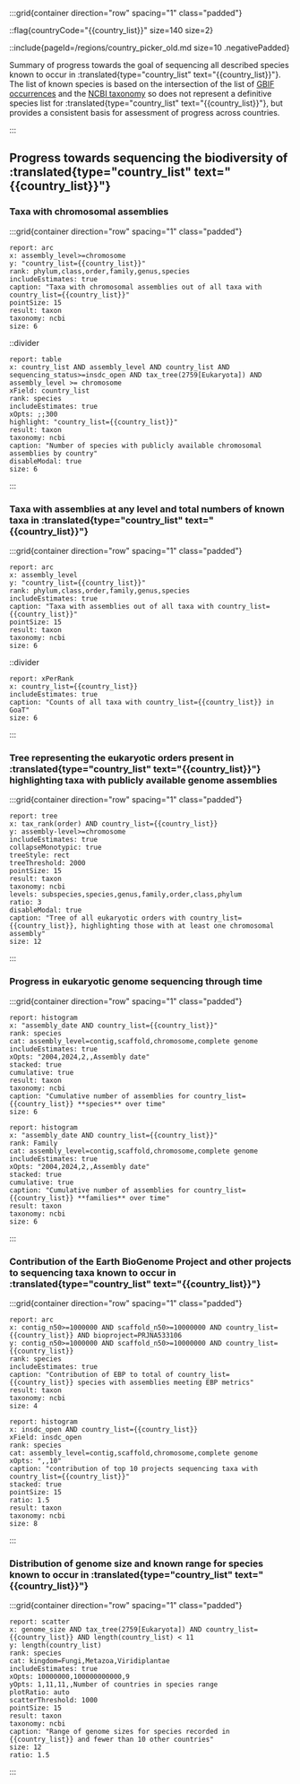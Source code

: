 :::grid{container direction="row" spacing="1" class="padded"}

::flag{countryCode="{{country_list}}" size=140 size=2}

::include{pageId=/regions/country_picker_old.md size=10 .negativePadded}

Summary of progress towards the goal of sequencing all described species known to occur in :translated{type="country_list" text="{{country_list}}"}. The list of known species is based on the intersection of the list of [GBIF occurrences](https://www.gbif.org/occurrence/download/0127528-230530130749713) and the [NCBI taxonomy](https://www.ncbi.nlm.nih.gov/taxonomy) so does not represent a definitive species list for :translated{type="country_list" text="{{country_list}}"}, but provides a consistent basis for assessment of progress across countries.

:::

## Progress towards sequencing the biodiversity of :translated{type="country_list" text="{{country_list}}"}

### Taxa with chromosomal assemblies

:::grid{container direction="row" spacing="1" class="padded"}

```report
report: arc
x: assembly_level>=chromosome
y: "country_list={{country_list}}"
rank: phylum,class,order,family,genus,species
includeEstimates: true
caption: "Taxa with chromosomal assemblies out of all taxa with country_list={{country_list}}"
pointSize: 15
result: taxon
taxonomy: ncbi
size: 6
```

::divider

```report
report: table
x: country_list AND assembly_level AND country_list AND sequencing_status>=insdc_open AND tax_tree(2759[Eukaryota]) AND assembly_level >= chromosome
xField: country_list
rank: species
includeEstimates: true
xOpts: ;;300
highlight: "country_list={{country_list}}"
result: taxon
taxonomy: ncbi
caption: "Number of species with publicly available chromosomal assemblies by country"
disableModal: true
size: 6
```

:::

### Taxa with assemblies at any level and total numbers of known taxa in :translated{type="country_list" text="{{country_list}}"}

:::grid{container direction="row" spacing="1" class="padded"}

```report
report: arc
x: assembly_level
y: "country_list={{country_list}}"
rank: phylum,class,order,family,genus,species
includeEstimates: true
caption: "Taxa with assemblies out of all taxa with country_list={{country_list}}"
pointSize: 15
result: taxon
taxonomy: ncbi
size: 6
```

::divider

```report
report: xPerRank
x: country_list={{country_list}}
includeEstimates: true
caption: "Counts of all taxa with country_list={{country_list}} in GoaT"
size: 6
```

:::

### Tree representing the eukaryotic orders present in :translated{type="country_list" text="{{country_list}}"} highlighting taxa with publicly available genome assemblies

:::grid{container direction="row" spacing="1" class="padded"}

```report
report: tree
x: tax_rank(order) AND country_list={{country_list}}
y: assembly-level>=chromosome
includeEstimates: true
collapseMonotypic: true
treeStyle: rect
treeThreshold: 2000
pointSize: 15
result: taxon
taxonomy: ncbi
levels: subspecies,species,genus,family,order,class,phylum
ratio: 3
disableModal: true
caption: "Tree of all eukaryotic orders with country_list={{country_list}}, highlighting those with at least one chromosomal assembly"
size: 12
```

:::

### Progress in eukaryotic genome sequencing through time

:::grid{container direction="row" spacing="1" class="padded"}

```report
report: histogram
x: "assembly_date AND country_list={{country_list}}"
rank: species
cat: assembly_level=contig,scaffold,chromosome,complete genome
includeEstimates: true
xOpts: "2004,2024,2,,Assembly date"
stacked: true
cumulative: true
result: taxon
taxonomy: ncbi
caption: "Cumulative number of assemblies for country_list={{country_list}} **species** over time"
size: 6
```

```report
report: histogram
x: "assembly_date AND country_list={{country_list}}"
rank: Family
cat: assembly_level=contig,scaffold,chromosome,complete genome
includeEstimates: true
xOpts: "2004,2024,2,,Assembly date"
stacked: true
cumulative: true
caption: "Cumulative number of assemblies for country_list={{country_list}} **families** over time"
result: taxon
taxonomy: ncbi
size: 6
```

:::

### Contribution of the Earth BioGenome Project and other projects to sequencing taxa known to occur in :translated{type="country_list" text="{{country_list}}"}

:::grid{container direction="row" spacing="1" class="padded"}

```report
report: arc
x: contig_n50>=1000000 AND scaffold_n50>=10000000 AND country_list={{country_list}} AND bioproject=PRJNA533106
y: contig_n50>=1000000 AND scaffold_n50>=10000000 AND country_list={{country_list}}
rank: species
includeEstimates: true
caption: "Contribution of EBP to total of country_list={{country_list}} species with assemblies meeting EBP metrics"
result: taxon
taxonomy: ncbi
size: 4
```

```report
report: histogram
x: insdc_open AND country_list={{country_list}}
xField: insdc_open
rank: species
cat: assembly_level=contig,scaffold,chromosome,complete genome
xOpts: ",,10"
caption: "contribution of top 10 projects sequencing taxa with country_list={{country_list}}"
stacked: true
pointSize: 15
ratio: 1.5
result: taxon
taxonomy: ncbi
size: 8
```

:::

### Distribution of genome size and known range for species known to occur in :translated{type="country_list" text="{{country_list}}"}

:::grid{container direction="row" spacing="1" class="padded"}

```report
report: scatter
x: genome_size AND tax_tree(2759[Eukaryota]) AND country_list={{country_list}} AND length(country_list) < 11
y: length(country_list)
rank: species
cat: kingdom=Fungi,Metazoa,Viridiplantae
includeEstimates: true
xOpts: 10000000,100000000000,9
yOpts: 1,11,11,,Number of countries in species range
plotRatio: auto
scatterThreshold: 1000
pointSize: 15
result: taxon
taxonomy: ncbi
caption: "Range of genome sizes for species recorded in {{country_list}} and fewer than 10 other countries"
size: 12
ratio: 1.5
```

:::
